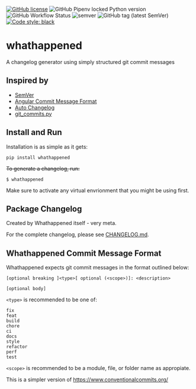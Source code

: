 [![GitHub license](https://img.shields.io/github/license/Rollcloud/whathappened)](https://github.com/Rollcloud/whathappened/blob/main/LICENSE)
![GitHub Pipenv locked Python version](https://img.shields.io/github/pipenv/locked/python-version/Rollcloud/whathappened)
![GitHub Workflow Status](https://img.shields.io/github/workflow/status/Rollcloud/whathappened/test-build?logo=github)
![semver](https://img.shields.io/badge/semver-2.0.0-blue)
![GitHub tag (latest SemVer)](https://img.shields.io/github/v/tag/rollcloud/whathappened?sort=semver)
[![Code style: black](https://img.shields.io/badge/code%20style-black-000000.svg)](https://github.com/psf/black)

# whathappened
A changelog generator using simply structured git commit messages

## Inspired by

* [SemVer](https://semver.org/)
* [Angular Commit Message Format](https://github.com/angular/angular/blob/master/CONTRIBUTING.md#commit)
* [Auto Changelog](https://github.com/Michael-F-Bryan/auto-changelog)
* [git_commits.py](https://gist.github.com/simonw/091b765a071d1558464371042db3b959#file-get_commits-py)

## Install and Run

Installation is as simple as it gets:

    pip install whathappened

~~To generate a changelog, run:~~

    $ whathappened

Make sure to activate any virtual envrionment that you might be using first.

## Package Changelog

Created by Whathappened itself - very meta.

For the complete changelog, please see [CHANGELOG.md](CHANGELOG.md).

## Whathappened Commit Message Format

Whathappened expects git commit messages in the format outlined below:

    [optional breaking ]<type>[ optional (<scope>)]: <description>

    [optional body]

`<type>` is recommended to be one of:

    fix
    feat
    build
    chore
    ci
    docs
    style
    refactor
    perf
    test

`<scope>` is recommended to be a module, file, or folder name as appropiate.

This is a simpler version of https://www.conventionalcommits.org/
